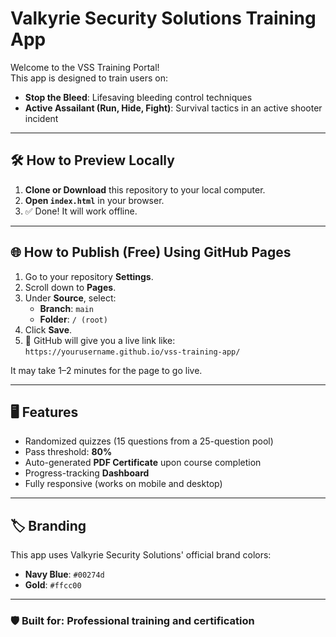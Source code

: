 # Valkyrie Security Solutions Training App

Welcome to the VSS Training Portal!  
This app is designed to train users on:

- **Stop the Bleed**: Lifesaving bleeding control techniques
- **Active Assailant (Run, Hide, Fight)**: Survival tactics in an active shooter incident

---

## 🛠️ How to Preview Locally

1. **Clone or Download** this repository to your local computer.
2. **Open `index.html`** in your browser.
3. ✅ Done! It will work offline. 

---

## 🌐 How to Publish (Free) Using GitHub Pages

1. Go to your repository **Settings**.
2. Scroll down to **Pages**.
3. Under **Source**, select:
   - **Branch**: `main`
   - **Folder**: `/ (root)`
4. Click **Save**.
5. 🚀 GitHub will give you a live link like:  
   `https://yourusername.github.io/vss-training-app/`

It may take 1–2 minutes for the page to go live.

---

## 🖥️ Features

- Randomized quizzes (15 questions from a 25-question pool)
- Pass threshold: **80%**
- Auto-generated **PDF Certificate** upon course completion
- Progress-tracking **Dashboard**
- Fully responsive (works on mobile and desktop)

---

## 🏷️ Branding

This app uses Valkyrie Security Solutions' official brand colors:
- **Navy Blue**: `#00274d`
- **Gold**: `#ffcc00`

---

### 🛡️ Built for: **Professional training and certification**
